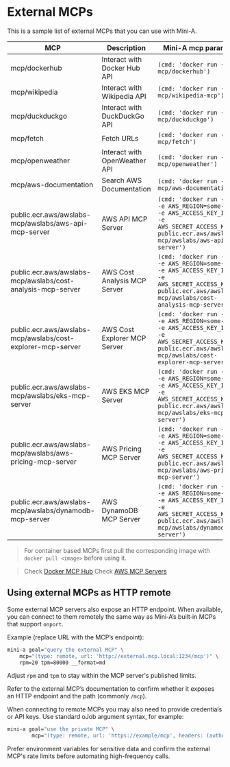 # External MCPs

This is a sample list of external MCPs that you can use with Mini-A.

| MCP | Description | Mini-A mcp parameter |
|-----|-------------|----------------------|
| mcp/dockerhub | Interact with Docker Hub API | ```(cmd: 'docker run --rm -i mcp/dockerhub')``` |
| mcp/wikipedia | Interact with Wikipedia API | ```(cmd: 'docker run --rm -i mcp/wikipedia-mcp')``` |
| mcp/duckduckgo | Interact with DuckDuckGo API | ```(cmd: 'docker run --rm -i mcp/duckduckgo')``` |
| mcp/fetch | Fetch URLs | ```(cmd: 'docker run --rm -i mcp/fetch')``` |
| mcp/openweather | Interact with OpenWeather API | ```(cmd: 'docker run --rm -i mcp/openweather')``` |
| mcp/aws-documentation | Search AWS Documentation | ```(cmd: 'docker run --rm -i mcp/aws-documentation')``` |
| public.ecr.aws/awslabs-mcp/awslabs/aws-api-mcp-server | AWS API MCP Server | ```(cmd: 'docker run --rm -i -e AWS_REGION=some-region -e AWS_ACCESS_KEY_ID=xxx -e AWS_SECRET_ACCESS_KEY=yyy public.ecr.aws/awslabs-mcp/awslabs/aws-api-mcp-server')``` | 
| public.ecr.aws/awslabs-mcp/awslabs/cost-analysis-mcp-server | AWS Cost Analysis MCP Server | ```(cmd: 'docker run --rm -i -e AWS_REGION=some-region -e AWS_ACCESS_KEY_ID=xxx -e AWS_SECRET_ACCESS_KEY=yyy public.ecr.aws/awslabs-mcp/awslabs/cost-analysis-mcp-server')``` |
| public.ecr.aws/awslabs-mcp/awslabs/cost-explorer-mcp-server | AWS Cost Explorer MCP Server | ```(cmd: 'docker run --rm -i -e AWS_REGION=some-region -e AWS_ACCESS_KEY_ID=xxx -e AWS_SECRET_ACCESS_KEY=yyy public.ecr.aws/awslabs-mcp/awslabs/cost-explorer-mcp-server')``` |
| public.ecr.aws/awslabs-mcp/awslabs/eks-mcp-server | AWS EKS MCP Server | ```(cmd: 'docker run --rm -i -e AWS_REGION=some-region -e AWS_ACCESS_KEY_ID=xxx -e AWS_SECRET_ACCESS_KEY=yyy public.ecr.aws/awslabs-mcp/awslabs/eks-mcp-server')``` |
| public.ecr.aws/awslabs-mcp/awslabs/aws-pricing-mcp-server | AWS Pricing MCP Server | ```(cmd: 'docker run --rm -i -e AWS_REGION=some-region -e AWS_ACCESS_KEY_ID=xxx -e AWS_SECRET_ACCESS_KEY=yyy public.ecr.aws/awslabs-mcp/awslabs/aws-pricing-mcp-server')``` |
| public.ecr.aws/awslabs-mcp/awslabs/dynamodb-mcp-server | AWS DynamoDB MCP Server | ```(cmd: 'docker run --rm -i -e AWS_REGION=some-region -e AWS_ACCESS_KEY_ID=xxx -e AWS_SECRET_ACCESS_KEY=yyy public.ecr.aws/awslabs-mcp/awslabs/dynamodb-mcp-server')``` |

> For container based MCPs first pull the corresponding image with `docker pull <image>` before using it.

> Check [Docker MCP Hub](https://hub.docker.com/mcp)
> Check [AWS MCP Servers](https://gallery.ecr.aws/awslabs-mcp)

## Using external MCPs as HTTP remote

Some external MCP servers also expose an HTTP endpoint. When available, you can connect to them remotely the same way as Mini‑A’s built‑in MCPs that support `onport`.

Example (replace URL with the MCP’s endpoint):

```bash
mini-a goal="query the external MCP" \
	mcp="(type: remote, url: 'http://external.mcp.local:1234/mcp')" \
	rpm=20 tpm=80000 __format=md
```
Adjust `rpm` and `tpm` to stay within the MCP server's published limits.

Refer to the external MCP’s documentation to confirm whether it exposes an HTTP endpoint and the path (commonly `/mcp`).

When connecting to remote MCPs you may also need to provide credentials or API keys. Use standard oJob argument syntax, for example:

```bash
mini-a goal="use the private MCP" \
        mcp="(type: remote, url: 'https://example/mcp', headers: (authorization: 'Bearer ${MY_TOKEN}'))"
```

Prefer environment variables for sensitive data and confirm the external MCP's rate limits before automating high-frequency calls.

